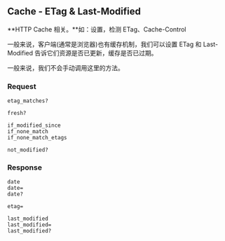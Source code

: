 ## Cache - ETag & Last-Modified

**HTTP Cache 相关。**如：设置，检测 ETag、Cache-Control

一般来说，客户端(通常是浏览器)也有缓存机制，我们可以设置 ETag 和 Last-Modified 告诉它们资源是否已更新，缓存是否已过期。

一般来说，我们不会手动调用这里的方法。

### Request 

```
etag_matches?

fresh?

if_modified_since
if_none_match
if_none_match_etags

not_modified?
```

### Response

```
date
date=
date?

etag=

last_modified
last_modified=
last_modified?
```

